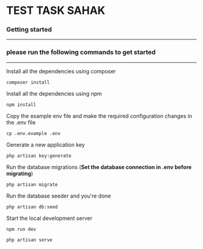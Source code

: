 # TEST TASK SAHAK
### Getting started 

----------
### please run the following commands to get started


----------

Install all the dependencies using composer

    composer install
Install all the dependencies using npm

    npm install
Copy the example env file and make the required configuration changes in the .env file

    cp .env.example .env
Generate a new application key

    php artisan key:generate
Run the database migrations (**Set the database connection in .env before migrating**)

    php artisan migrate 
Run the database seeder and you're done

    php artisan db:seed
Start the local development server

    npm run dev 

    php artisan serve
